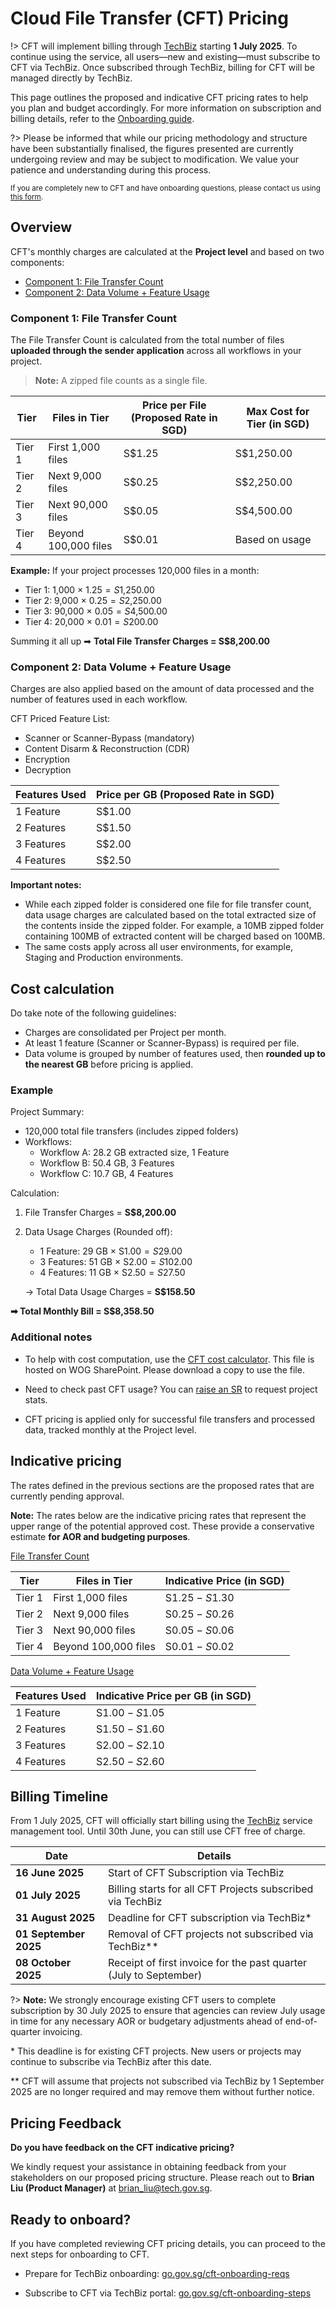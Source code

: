 # Cloud File Transfer (CFT) Pricing

!> CFT will implement billing through [TechBiz](https://www.developer.tech.gov.sg/products/categories/platform/techbiz/overview.html) starting **1 July 2025**. To continue using the service, all users—new and existing—must subscribe to CFT via TechBiz. Once subscribed through TechBiz, billing for CFT will be managed directly by TechBiz.

This page outlines the proposed and indicative CFT pricing rates to help you plan and budget accordingly. For more information on subscription and billing details, refer to the [Onboarding guide](https://docs.developer.tech.gov.sg/docs/cft-user-guide/onboarding/preonboarding).

?> Please be informed that while our pricing methodology and structure have been substantially finalised, the figures presented are currently undergoing review and may be subject to modification. We value your patience and understanding during this process.

<small>If you are completely new to CFT and have onboarding questions, please contact us using [this form](https://form.gov.sg/665978af9040a6be24d3978b?665982626cae0284c464a22a=Cloud+File+Transfer).
</small>

## Overview

CFT's monthly charges are calculated at the **Project level** and based on two components:

- [Component 1: File Transfer Count](#component-1-file-transfer-count)
- [Component 2: Data Volume + Feature Usage](#component-2-data-volume-feature-usage)

### Component 1: File Transfer Count

The File Transfer Count is calculated from the total number of files **uploaded through the sender application** across all workflows in your project.

> **Note:** A zipped file counts as a single file.


|      Tier     |      Files in Tier          |      Price per File (Proposed Rate in SGD)    |      Max Cost for Tier (in SGD)     |
|---------------|-----------------------------|-------------------------|----------------------------|
|     Tier 1    |     First 1,000 files       |     S$1.25               |     S$1,250.00              |
|     Tier 2    |     Next 9,000 files        |     S$0.25               |     S$2,250.00              |
|     Tier 3    |     Next 90,000 files       |     S$0.05               |     S$4,500.00              |
|     Tier 4    |     Beyond 100,000 files    |     S$0.01               |     Based on usage         |

**Example:** If your project processes 120,000 files in a month:

- Tier 1: 1,000 × $1.25 = S$1,250.00
- Tier 2: 9,000 × $0.25 = S$2,250.00
- Tier 3: 90,000 × $0.05 = S$4,500.00
- Tier 4: 20,000 × $0.01 = S$200.00

Summing it all up ➡ **Total File Transfer Charges = S$8,200.00**

### Component 2: Data Volume + Feature Usage

Charges are also applied based on the amount of data processed and the number of features used in each workflow.

CFT Priced Feature List:
- Scanner or Scanner-Bypass (mandatory)
- Content Disarm & Reconstruction (CDR)
- Encryption
- Decryption

|      Features Used     |      Price per GB (Proposed Rate in SGD)     |
|------------------------|-----------------------|
|     1 Feature          |     S$1.00             |
|     2 Features         |     S$1.50             |
|     3 Features         |     S$2.00             |
|     4 Features         |     S$2.50             |

**Important notes:**

- While each zipped folder is considered one file for file transfer count, data usage charges are calculated based on the total extracted size of the contents inside the zipped folder. For example, a 10MB zipped folder containing 100MB of extracted content will be charged based on 100MB.
- The same costs apply across all user environments, for example, Staging and Production environments.

## Cost calculation

Do take note of the following guidelines: 
- Charges are consolidated per Project per month.
- At least 1 feature (Scanner or Scanner-Bypass) is required per file.
- Data volume is grouped by number of features used, then **rounded up to the nearest GB** before pricing is applied.

### Example

Project Summary:
- 120,000 total file transfers (includes zipped folders)
- Workflows:
    - Workflow A: 28.2 GB extracted size, 1 Feature
    - Workflow B: 50.4 GB, 3 Features
    - Workflow C: 10.7 GB, 4 Features

Calculation:

1.	File Transfer Charges =  **S$8,200.00**
2.	Data Usage Charges (Rounded off):
    - 1 Feature: 29 GB × S$1.00 = S$29.00
    - 3 Features: 51 GB × S$2.00 = S$102.00
    - 4 Features: 11 GB × S$2.50 = S$27.50

    → Total Data Usage Charges = **S$158.50**

**➡ Total Monthly Bill = S$8,358.50**

### Additional notes

<!--  Files that are classified as Sensitive-High, password-protected and/or encrypted in formats that cannot be scanned by CFT must use the Scanner-Bypass feature.
-->
- To help with cost computation, use the [CFT cost calculator](https://go.gov.sg/cft-pricing-calculator). This file is hosted on WOG SharePoint. Please download a copy to use the file.
- Need to check past CFT usage? You can [raise an SR](https://go.gov.sg/cft-sm) to request project stats. 

- CFT pricing is applied only for successful file transfers and processed data, tracked monthly at the Project level.

## Indicative pricing

The rates defined in the previous sections are the proposed rates that are currently pending approval.

**Note:** The rates below are the indicative pricing rates that  represent the upper range of the potential approved cost. These provide a conservative estimate **for AOR and budgeting purposes**.

<u>File Transfer Count</u>

|      Tier     |      Files in Tier          |      Indicative Price (in SGD) |  
|---------------|-----------------------------|-------------------------|
|     Tier 1    |     First 1,000 files       |     S$1.25 - S$1.30       |
|     Tier 2    |     Next 9,000 files        |     S$0.25 - S$0.26       |   
|     Tier 3    |     Next 90,000 files       |     S$0.05 - S$0.06       |   
|     Tier 4    |     Beyond 100,000 files    |     S$0.01 - S$0.02       |   

<u>Data Volume + Feature Usage</u>

|      Features Used     |    Indicative Price per GB (in SGD)    |
|------------------------|-----------------------|
|     1 Feature          |     S$1.00 - S$1.05     |
|     2 Features         |     S$1.50 - S$1.60     |
|     3 Features         |     S$2.00 - S$2.10     |
|     4 Features         |     S$2.50 - S$2.60     |

## Billing Timeline

From 1 July 2025, CFT will officially start billing using the  [TechBiz](https://www.developer.tech.gov.sg/products/categories/platform/techbiz/overview.html) service management tool. Until 30th June, you can still use CFT free of charge.

|      Date      |    Details     |
|------------------------|-----------------------|
|     **16 June 2025**        |    Start of CFT Subscription via TechBiz   |
|     **01 July 2025**         |     Billing starts for all CFT Projects subscribed via TechBiz  |
|     **31 August 2025**        |   Deadline for CFT subscription via TechBiz*      |
|    **01 September 2025**        |     Removal of CFT projects not subscribed via TechBiz**     |
| **08 October 2025** | Receipt of first invoice for the past quarter (July to September)

?> **Note:** We strongly encourage existing CFT users to complete subscription by 30 July 2025 to ensure that agencies can review July usage in time for any necessary AOR or budgetary adjustments ahead of end-of-quarter invoicing.

\* This deadline is for existing CFT projects. New users or projects may continue to subscribe via TechBiz after this date.

** CFT will assume that projects not subscribed via TechBiz by 1 September 2025 are no longer required and may remove them without further notice.


## Pricing Feedback

 **Do you have feedback on the CFT indicative pricing?**

We kindly request your assistance in obtaining feedback from your stakeholders on our proposed pricing structure. Please reach out to **Brian Liu (Product Manager)** at brian_liu@tech.gov.sg.

## Ready to onboard?

If you have completed reviewing CFT pricing details, you can proceed to the next steps for onboarding to CFT.

- Prepare for TechBiz onboarding: [go.gov.sg/cft-onboarding-reqs](https://go.gov.sg/cft-onboarding-reqs)

- Subscribe to CFT via TechBiz portal: [go.gov.sg/cft-onboarding-steps](https://go.gov.sg/cft-onboarding-steps)

